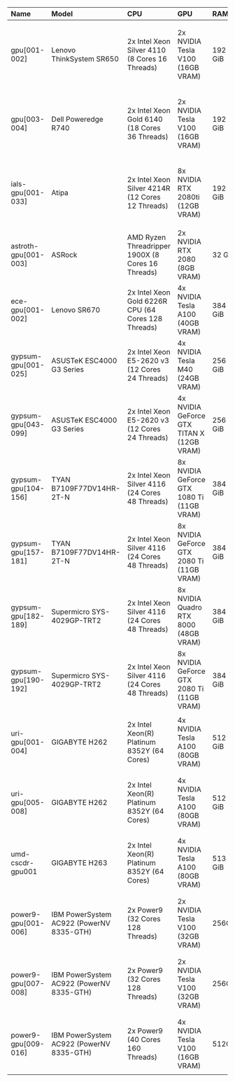 | Name                 | Model                                    | CPU                                                 | GPU                                       | RAM     | Partitions                                                  | Constraints                                                                                                            |
|:---------------------|:-----------------------------------------|:----------------------------------------------------|:------------------------------------------|:--------|:------------------------------------------------------------|:-----------------------------------------------------------------------------------------------------------------------|
| gpu[001-002]         | Lenovo ThinkSystem SR650                 | 2x Intel Xeon Silver 4110 (8 Cores 16 Threads)      | 2x NVIDIA Tesla V100 (16GB VRAM)          | 192 GiB | <ul><li>gpu</li><li>gpu-long</li></ul>                      | <ul><li>len-sr650_2018</li><li>avx512</li><li>v100</li><li>intel</li><li>linux-ubuntu20.04-skylake_avx512</li></ul>    |
| gpu[003-004]         | Dell Poweredge R740                      | 2x Intel Xeon Gold 6140 (18 Cores 36 Threads)       | 2x NVIDIA Tesla V100 (16GB VRAM)          | 192 GiB | <ul><li>gpu</li><li>gpu-long</li></ul>                      | <ul><li>len-sr650_2018</li><li>avx512</li><li>v100</li><li>intel</li><li>linux-ubuntu20.04-skylake_avx512</li></ul>    |
| ials-gpu[001-033]    | Atipa                                    | 2x Intel Xeon Silver 4214R (12 Cores 12 Threads)    | 8x NVIDIA RTX 2080ti (12GB VRAM)          | 192 GiB | <ul><li>ials-gpu</li><li>gpu</li><li>gpu-long</li></ul>     | <ul><li>ials_gigabyte_2020</li><li>avx512</li><li>2080ti</li><li>intel</li><li>linux-ubuntu20.04-cascadelake</li></ul> |
| astroth-gpu[001-003] | ASRock                                   | AMD Ryzen Threadripper 1900X (8 Cores 16 Threads)   | 2x NVIDIA RTX 2080 (8GB VRAM)             | 32 GiB  | <ul><li>astroth-gpu</li></ul><li>gpu-preempt</li></ul>      | <ul><li>astro_asrock_x399_2020</li><li>2080</li><li>amd</li><li>linux-ubuntu20.04-zen</li></ul>                        |
| ece-gpu[001-002]     | Lenovo SR670                             | 2x Intel Xeon Gold 6226R CPU (64 Cores 128 Threads) | 4x NVIDIA Tesla A100 (40GB VRAM)          | 384 GiB | <ul><li>ece-gpu</li></ul><li>gpu-preempt</li></ul>          | <ul><li>ece_len-sr670_2021</li><li>avx512</li><li>a100</li><li>intel</li></ul>                                         |
| gypsum-gpu[001-025]  | ASUSTeK ESC4000 G3 Series                | 2x Intel Xeon E5-2620 v3 (12 Cores 24 Threads)      | 4x NVIDIA Tesla M40 (24GB VRAM)           | 256 GiB | <ul><li>gypsum-m40</li><li>gpu-preempt</li></ul>            | <ul><li>linux-ubuntu20.04-haswell</li></ul>                                                                            |
| gypsum-gpu[043-099]  | ASUSTeK ESC4000 G3 Series                | 2x Intel Xeon E5-2620 v3 (12 Cores 24 Threads)      | 4x NVIDIA GeForce GTX TITAN X (12GB VRAM) | 256 GiB | <ul><li>gypsum-titanx</li><li>gpu-preempt</li></ul>         | <ul><li>linux-ubuntu20.04-haswell</li></ul>                                                                            |
| gypsum-gpu[104-156]  | TYAN B7109F77DV14HR-2T-N                 | 2x Intel Xeon Silver 4116 (24 Cores 48 Threads)     | 8x NVIDIA GeForce GTX 1080 Ti (11GB VRAM) | 384 GiB | <ul><li>gypsum-1080ti</li><li>gpu-preempt</li></ul>         | <ul><li>linux-ubuntu20.04-skylake_avx512</li></ul>                                                                     |
| gypsum-gpu[157-181]  | TYAN B7109F77DV14HR-2T-N                 | 2x Intel Xeon Silver 4116 (24 Cores 48 Threads)     | 8x NVIDIA GeForce GTX 2080 Ti (11GB VRAM) | 384 GiB | <ul><li>gypsum-2080ti</li><li>gpu-preempt</li></ul>         | <ul><li>linux-ubuntu20.04-skylake_avx512</li></ul>                                                                     |
| gypsum-gpu[182-189]  | Supermicro SYS-4029GP-TRT2               | 2x Intel Xeon Silver 4116 (24 Cores 48 Threads)     | 8x NVIDIA Quadro RTX 8000 (48GB VRAM)     | 384 GiB | <ul><li>gypsum-rtx8000</li><li>gpu-preempt</li></ul>        | <ul><li>linux-ubuntu20.04-skylake_avx512</li></ul>                                                                     |
| gypsum-gpu[190-192]  | Supermicro SYS-4029GP-TRT2               | 2x Intel Xeon Silver 4116 (24 Cores 48 Threads)     | 8x NVIDIA GeForce GTX 2080 Ti (11GB VRAM) | 384 GiB | <ul><li>gypsum-2080ti</li><li>gpu-preempt</li></ul>         | <ul><li>linux-ubuntu20.04-skylake_avx512</li></ul>                                                                     |
| uri-gpu[001-004]     | GIGABYTE H262                            | 2x Intel Xeon(R) Platinum 8352Y (64 Cores)          | 4x NVIDIA Tesla A100 (80GB VRAM)          | 512 GiB | <ul><li>gpu</li><li>gpu-long</li></ul>                      | <ul><li>avx512</li><li>intel</li><li>linux-ubuntu20.04-icelake</li><li>a100</li></ul>                                  |
| uri-gpu[005-008]     | GIGABYTE H262                            | 2x Intel Xeon(R) Platinum 8352Y (64 Cores)          | 4x NVIDIA Tesla A100 (80GB VRAM)          | 512 GiB | <ul><li>gpu-preempt</li><li>uri-gpu</li></ul>               | <ul><li>avx512</li><li>intel</li><li>linux-ubuntu20.04-icelake</li><li>a100</li></ul>                                  |
| umd-cscdr-gpu001     | GIGABYTE H263                            | 2x Intel Xeon(R) Platinum 8352Y (64 Cores)          | 4x NVIDIA Tesla A100 (80GB VRAM)          | 513 GiB | <ul><li>gpu-preempt</li><li>umd-cscdr-gpu</li></ul>         | <ul><li>avx512</li><li>intel</li><li>linux-ubuntu20.04-icelake</li><li>a100</li></ul>                                  |
| power9-gpu[001-006]  | IBM PowerSystem AC922 (PowerNV 8335-GTH) | 2x Power9 (32 Cores 128 Threads)                    | 2x NVIDIA Tesla V100 (32GB VRAM)          | 256GiB  | <ul><li>power9-gpu</li><li>power9-gpu-preempt</li></ul>     | <ul><li>power9le</li><li>ppc64le</li><li>altivec</li></li>v100</li></ul>                                               |
| power9-gpu[007-008]  | IBM PowerSystem AC922 (PowerNV 8335-GTH) | 2x Power9 (32 Cores 128 Threads)                    | 2x NVIDIA Tesla V100 (32GB VRAM)          | 256GiB  | <ul><li>power9-gpu-osg</li><li>power9-gpu-preempt</li></ul> | <ul><li>power9le</li><li>ppc64le</li><li>altivec</li></li>v100</li></ul>                                               |
| power9-gpu[009-016]  | IBM PowerSystem AC922 (PowerNV 8335-GTH) | 2x Power9 (40 Cores 160 Threads)                    | 4x NVIDIA Tesla V100 (16GB VRAM)          | 512GiB  | <ul><li>power9-gpu</li><li>power9-gpu-preempt</li></ul>     | <ul><li>power9le</li><li>ppc64le</li><li>altivec</li></li>v100</li></ul>                                               |
